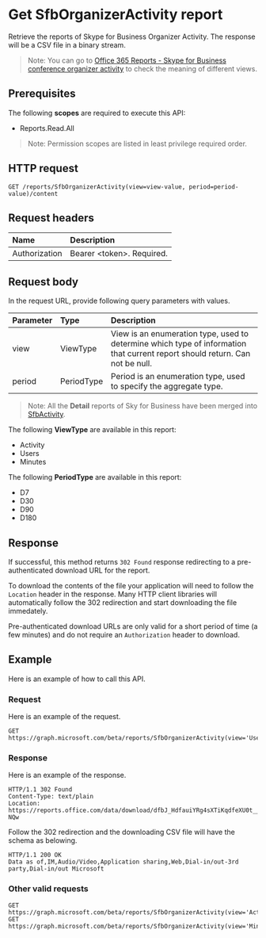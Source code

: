 # Get SfbOrganizerActivity report

Retrieve the reports of Skype for Business Organizer Activity. The response will be a CSV file in a binary stream.

> Note: You can go to [Office 365 Reports - Skype for Business conference organizer activity](https://support.office.com/client/Skype-for-Business-Online-conference-organized-activity-03a255d4-0e1d-4b24-b73d-7a62fae36254) to check the meaning of different views.

## Prerequisites

The following **scopes** are required to execute this API:

- Reports.Read.All

> Note: Permission scopes are listed in least privilege required order.

## HTTP request

<!-- { "blockType": "ignored" } -->

```http
GET /reports/SfbOrganizerActivity(view=view-value, period=period-value)/content
```

## Request headers

| Name       | Description|
|:---------------|:----------|
| Authorization  | Bearer <token\>. Required.|

## Request body

In the request URL, provide following query parameters with values.

| Parameter   | Type|Description|
|:---------------|:--------|:----------|
|view|ViewType|View is an enumeration type, used to determine which type of information that current report should return. Can not be null.|
|period|PeriodType|Period is an enumeration type, used to specify the aggregate type.|

> Note: All the **Detail** reports of Sky for Business have been merged into [SfbActivity](reportroot_sfbactivity.md).

The following **ViewType** are available in this report:

- Activity
- Users
- Minutes

The following **PeriodType** are available in this report:

- D7
- D30
- D90
- D180

## Response

If successful, this method returns `302 Found` response redirecting to a pre-authenticated download URL for the report.

To download the contents of the file your application will need to follow the `Location` header in the response.
Many HTTP client libraries will automatically follow the 302 redirection and start downloading the file immedately.

Pre-authenticated download URLs are only valid for a short period of time (a few minutes) and do not require an `Authorization` header to download.

## Example

Here is an example of how to call this API.

### Request

Here is an example of the request.
<!-- {
  "blockType": "request",
  "name": "reportroot_sfborganizeractivity"
}-->

```http
GET https://graph.microsoft.com/beta/reports/SfbOrganizerActivity(view='Users',period='D7')/content
```

### Response

Here is an example of the response.
<!-- {
  "blockType": "response",
  "@odata.type": "stream"
} -->

```http
HTTP/1.1 302 Found
Content-Type: text/plain
Location: https://reports.office.com/data/download/dfbJ_HdfauiYRg4sXTiKqdfeXU0t__XDezYGO-NQw
```

Follow the 302 redirection and the downloading CSV file will have the schema as belowing.
<!-- {
  "blockType": "response",
  "truncated": true,
  "@odata.type": "stream"
} -->

```http
HTTP/1.1 200 OK
Data as of,IM,Audio/Video,Application sharing,Web,Dial-in/out-3rd party,Dial-in/out Microsoft
```

### Other valid requests

<!-- {
  "blockType": "request",
  "name": "reportroot_sfborganizeractivity"
}-->

```http
GET https://graph.microsoft.com/beta/reports/SfbOrganizerActivity(view='Activity',period='D7')/content
GET https://graph.microsoft.com/beta/reports/SfbOrganizerActivity(view='Minutes',period='D7')/content
```

<!-- uuid: 8fcb5dbc-d5aa-4681-8e31-b001d5168d79
2015-10-25 14:57:30 UTC -->
<!-- {
  "type": "#page.annotation",
  "description": "ReportRoot: SfbOrganizerActivity",
  "keywords": "",
  "section": "documentation",
  "tocPath": ""
}-->